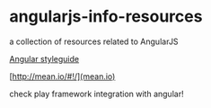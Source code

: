 # angularjs-info-resources
a collection of resources related to AngularJS

[Angular styleguide](https://github.com/johnpapa/angular-styleguide)

[http://mean.io/#!/](mean.io)

check play framework integration with angular!
